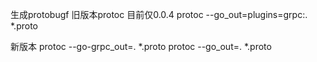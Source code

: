 
生成protobugf
旧版本protoc 目前仅0.0.4
protoc --go_out=plugins=grpc:. *.proto

新版本
protoc --go-grpc_out=. *.proto
protoc --go_out=. *.proto
